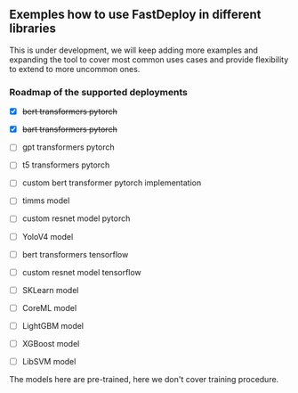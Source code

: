 ## Exemples how to use FastDeploy in different libraries

This is under development, we will keep adding more examples and expanding the tool to cover most common uses cases and provide flexibility to extend to more uncommon ones.


### Roadmap of the supported deployments

- [x]  ~~bert transformers pytorch~~  
- [x]  ~~bart transformers pytorch~~  
- [ ]  gpt transformers pytorch  
- [ ]  t5 transformers pytorch  
- [ ]  custom bert transformer pytorch implementation  
- [ ]  timms model  
- [ ]  custom resnet model pytorch  
- [ ]  YoloV4 model  
- [ ]  bert transformers tensorflow  
- [ ]  custom resnet model tensorflow
- [ ]  SKLearn model  
- [ ]  CoreML model  
- [ ]  LightGBM model  
- [ ]  XGBoost model  
- [ ]  LibSVM model  


The models here are pre-trained, here we don't cover training procedure.